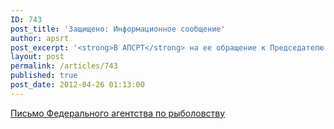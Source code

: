 ```yaml
---
ID: 743
post_title: 'Защищено: Информационное сообщение'
author: apsrt
post_excerpt: '<strong>В АПСРТ</strong> на ее обращение к Председателю Правительства РФ В.В. Путину (письмо от 16.01.2012г.) поступило письмо из Федерального агентства по рыболовству от 14.03.2012 по вопросу согласований при добыче предприятиями речного транспорта НСМ из обводненных карьеров.'
layout: post
permalink: /articles/743
published: true
post_date: 2012-04-26 01:13:00
---
```

<a href="http://www.apsrt.ru/docs/uu22.pdf"><span style="text-decoration:underline;">Письмо Федерального агентства по рыболовству </span></a>